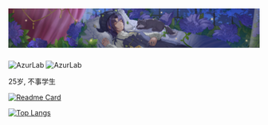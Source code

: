 <!---
AzurLab/AzurLab is a ✨ special ✨ repository because its `README.md` (this file) appears on your GitHub profile.
You can click the Preview link to take a look at your changes.~
--->
<h1 align="center">
  <img src="https://raw.githubusercontent.com/AzurLab/AzurLab/main/res/carol_sleep.webp" alt="AzurLab">
</h1>

![AzurLab](https://komarev.com/ghpvc/?username=AzurLab) ![AzurLab](https://visitor-badge.glitch.me/badge?page_id=AzurLab.profile)

25岁, 不事学生

[![Readme Card](https://github-readme-stats.vercel.app/api?username=AzurLab&show_icons=true&title_color=ffffff&icon_color=bb2acf&text_color=daf7dc&bg_color=151515)](https://github.com/anuraghazra/github-readme-stats)

[![Top Langs](https://github-readme-stats.vercel.app/api/top-langs/?username=AzurLab&layout=compact&exclude_repo=AzurLab.github.io&title_color=ffffff&icon_color=bb2acf&text_color=daf7dc&bg_color=151515)](https://github.com/anuraghazra/github-readme-stats)

